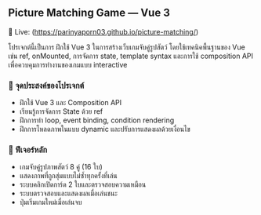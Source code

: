 ## Picture Matching Game — Vue 3
🔗 Live: (https://parinyaporn03.github.io/picture-matching/)

โปรเจกต์นี้เป็นการ ฝึกใช้ Vue 3 ในการสร้างเว็บเกมจับคู่รูปสัตว์ โดยใช้เทคนิคพื้นฐานของ Vue เช่น ref, onMounted, การจัดการ state, template syntax และการใช้ composition API เพื่อควบคุมการทำงานของเกมแบบ interactive

### 🎯 จุดประสงค์ของโปรเจกต์
* ฝึกใช้ Vue 3 และ Composition API
* เรียนรู้การจัดการ State ด้วย ref
* ฝึกการทำ loop, event binding, condition rendering
* ฝึกการโหลดภาพในแบบ dynamic และปรับการแสดงผลด้วยเงื่อนไข

### 🧩 ฟีเจอร์หลัก
* เกมจับคู่รูปภาพสัตว์ 8 คู่ (16 ใบ)
* แสดงภาพที่ถูกสุ่มแบบไม่ซ้ำทุกครั้งที่เล่น
* ระบบคลิกเปิดการ์ด 2 ใบและตรวจสอบความเหมือน
* ระบบตรวจสอบและแสดงผลเมื่อเล่นชนะ
* ปุ่มเริ่มเกมใหม่เมื่อเล่นจบ
